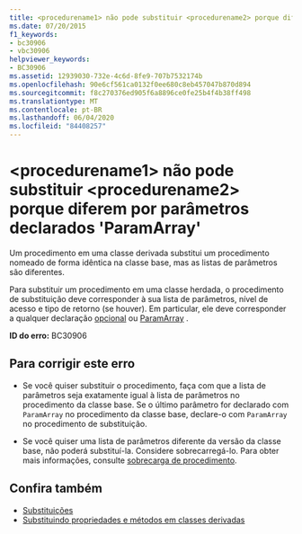 ```yaml
---
title: <procedurename1> não pode substituir <procedurename2> porque diferem por parâmetros declarados 'ParamArray'
ms.date: 07/20/2015
f1_keywords:
- bc30906
- vbc30906
helpviewer_keywords:
- BC30906
ms.assetid: 12939030-732e-4c6d-8fe9-707b7532174b
ms.openlocfilehash: 90e6cf561ca0132f0ee680c8eb457047b870d894
ms.sourcegitcommit: f8c270376ed905f6a8896ce0fe25b4f4b38ff498
ms.translationtype: MT
ms.contentlocale: pt-BR
ms.lasthandoff: 06/04/2020
ms.locfileid: "84408257"
---
```

# <a name="procedurename1-cannot-override-procedurename2-because-they-differ-by-parameters-declared-paramarray"></a>\<procedurename1> não pode substituir \<procedurename2> porque diferem por parâmetros declarados 'ParamArray'
Um procedimento em uma classe derivada substitui um procedimento nomeado de forma idêntica na classe base, mas as listas de parâmetros são diferentes.  
  
 Para substituir um procedimento em uma classe herdada, o procedimento de substituição deve corresponder à sua lista de parâmetros, nível de acesso e tipo de retorno (se houver). Em particular, ele deve corresponder a qualquer declaração [opcional](../language-reference/modifiers/optional.md) ou [ParamArray](../language-reference/modifiers/paramarray.md) .  
  
 **ID do erro:** BC30906  
  
## <a name="to-correct-this-error"></a>Para corrigir este erro  
  
- Se você quiser substituir o procedimento, faça com que a lista de parâmetros seja exatamente igual à lista de parâmetros no procedimento da classe base. Se o último parâmetro for declarado com `ParamArray` no procedimento da classe base, declare-o com `ParamArray` no procedimento de substituição.  
  
- Se você quiser uma lista de parâmetros diferente da versão da classe base, não poderá substituí-la. Considere sobrecarregá-lo. Para obter mais informações, consulte [sobrecarga de procedimento](../programming-guide/language-features/procedures/procedure-overloading.md).  
  
## <a name="see-also"></a>Confira também

- [Substituições](../language-reference/modifiers/overrides.md)
- [Substituindo propriedades e métodos em classes derivadas](../programming-guide/language-features/objects-and-classes/inheritance-basics.md#overriding-properties-and-methods-in-derived-classes)
